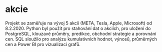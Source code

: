 # akcie
Projekt se zaměřuje na vývoj 5 akcií (META, Tesla, Apple, Microsoft) od 8.2.2020. Python byl použit pro stahování dat o akciích, pro uložení do PostgreSQL, klouzavé průměry, predikce, obchodní strategie a porovnání cen. SQL sloužilo pro analýzu kumulativních hodnot, výnosů, průměrných cen a Power BI pro vizualizaci grafů.
